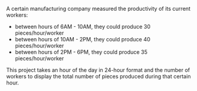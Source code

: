 A certain manufacturing company measured the productivity of its current workers:
- between hours of 6AM - 10AM, they could produce 30 pieces/hour/worker
- between hours of 10AM - 2PM, they could produce 40 pieces/hour/worker
- between hours of 2PM - 6PM, they could produce 35 pieces/hour/worker

This project takes an hour of the day in 24-hour format and the number of workers 
to display the total number of pieces produced during that certain hour.
